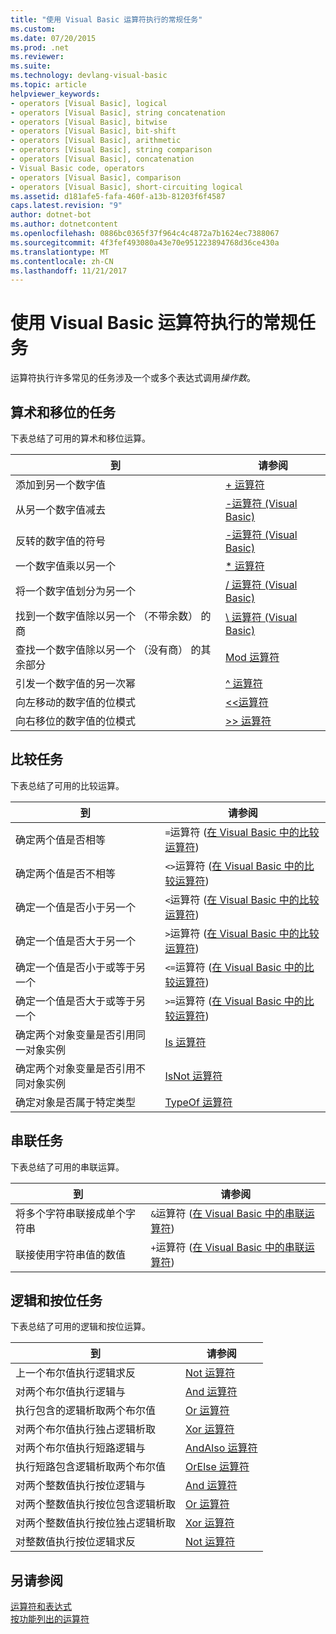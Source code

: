 ```yaml
---
title: "使用 Visual Basic 运算符执行的常规任务"
ms.custom: 
ms.date: 07/20/2015
ms.prod: .net
ms.reviewer: 
ms.suite: 
ms.technology: devlang-visual-basic
ms.topic: article
helpviewer_keywords:
- operators [Visual Basic], logical
- operators [Visual Basic], string concatenation
- operators [Visual Basic], bitwise
- operators [Visual Basic], bit-shift
- operators [Visual Basic], arithmetic
- operators [Visual Basic], string comparison
- operators [Visual Basic], concatenation
- Visual Basic code, operators
- operators [Visual Basic], comparison
- operators [Visual Basic], short-circuiting logical
ms.assetid: d181afe5-fafa-460f-a13b-81203f6f4587
caps.latest.revision: "9"
author: dotnet-bot
ms.author: dotnetcontent
ms.openlocfilehash: 0886bc0365f37f964c4c4872a7b1624ec7388067
ms.sourcegitcommit: 4f3fef493080a43e70e951223894768d36ce430a
ms.translationtype: MT
ms.contentlocale: zh-CN
ms.lasthandoff: 11/21/2017
---
```

# <a name="common-tasks-performed-with-visual-basic-operators"></a>使用 Visual Basic 运算符执行的常规任务
运算符执行许多常见的任务涉及一个或多个表达式调用*操作数*。  
  
## <a name="arithmetic-and-bit-shift-tasks"></a>算术和移位的任务  
 下表总结了可用的算术和移位运算。  
  
|到|请参阅|  
|---|---|  
|添加到另一个数字值|[+ 运算符](../../../../visual-basic/language-reference/operators/addition-operator.md)|  
|从另一个数字值减去|[-运算符 (Visual Basic)](../../../../visual-basic/language-reference/operators/subtraction-operator.md)|  
|反转的数字值的符号|[-运算符 (Visual Basic)](../../../../visual-basic/language-reference/operators/subtraction-operator.md)|  
|一个数字值乘以另一个|[* 运算符](../../../../visual-basic/language-reference/operators/multiplication-operator.md)|  
|将一个数字值划分为另一个|[/ 运算符 (Visual Basic)](../../../../visual-basic/language-reference/operators/floating-point-division-operator.md)|  
|找到一个数字值除以另一个 （不带余数） 的商|[\ 运算符 (Visual Basic)](../../../../visual-basic/language-reference/operators/integer-division-operator.md)|  
|查找一个数字值除以另一个 （没有商） 的其余部分|[Mod 运算符](../../../../visual-basic/language-reference/operators/mod-operator.md)|  
|引发一个数字值的另一次幂|[^ 运算符](../../../../visual-basic/language-reference/operators/exponentiation-operator.md)|  
|向左移动的数字值的位模式|[<\<运算符](../../../../visual-basic/language-reference/operators/left-shift-operator.md)|  
|向右移位的数字值的位模式|[>> 运算符](../../../../visual-basic/language-reference/operators/right-shift-operator.md)|  
  
## <a name="comparison-tasks"></a>比较任务  
 下表总结了可用的比较运算。  
  
|到|请参阅|  
|---|---|  
|确定两个值是否相等|`=`运算符 ([在 Visual Basic 中的比较运算符](../../../../visual-basic/programming-guide/language-features/operators-and-expressions/comparison-operators.md))|  
|确定两个值是否不相等|`<>`运算符 ([在 Visual Basic 中的比较运算符](../../../../visual-basic/programming-guide/language-features/operators-and-expressions/comparison-operators.md))|  
|确定一个值是否小于另一个|`<`运算符 ([在 Visual Basic 中的比较运算符](../../../../visual-basic/programming-guide/language-features/operators-and-expressions/comparison-operators.md))|  
|确定一个值是否大于另一个|`>`运算符 ([在 Visual Basic 中的比较运算符](../../../../visual-basic/programming-guide/language-features/operators-and-expressions/comparison-operators.md))|  
|确定一个值是否小于或等于另一个|`<=`运算符 ([在 Visual Basic 中的比较运算符](../../../../visual-basic/programming-guide/language-features/operators-and-expressions/comparison-operators.md))|  
|确定一个值是否大于或等于另一个|`>=`运算符 ([在 Visual Basic 中的比较运算符](../../../../visual-basic/programming-guide/language-features/operators-and-expressions/comparison-operators.md))|  
|确定两个对象变量是否引用同一对象实例|[Is 运算符](../../../../visual-basic/language-reference/operators/is-operator.md)|  
|确定两个对象变量是否引用不同对象实例|[IsNot 运算符](../../../../visual-basic/language-reference/operators/isnot-operator.md)|  
|确定对象是否属于特定类型|[TypeOf 运算符](../../../../visual-basic/language-reference/operators/typeof-operator.md)|  
  
## <a name="concatenation-tasks"></a>串联任务  
 下表总结了可用的串联运算。  
  
|到|请参阅|  
|---|---|  
|将多个字符串联接成单个字符串|`&`运算符 ([在 Visual Basic 中的串联运算符](../../../../visual-basic/programming-guide/language-features/operators-and-expressions/concatenation-operators.md))|  
|联接使用字符串值的数值|`+`运算符 ([在 Visual Basic 中的串联运算符](../../../../visual-basic/programming-guide/language-features/operators-and-expressions/concatenation-operators.md))|  
  
## <a name="logical-and-bitwise-tasks"></a>逻辑和按位任务  
 下表总结了可用的逻辑和按位运算。  
  
|到|请参阅|  
|---|---|  
|上一个布尔值执行逻辑求反|[Not 运算符](../../../../visual-basic/language-reference/operators/not-operator.md)|  
|对两个布尔值执行逻辑与|[And 运算符](../../../../visual-basic/language-reference/operators/and-operator.md)|  
|执行包含的逻辑析取两个布尔值|[Or 运算符](../../../../visual-basic/language-reference/operators/or-operator.md)|  
|对两个布尔值执行独占逻辑析取|[Xor 运算符](../../../../visual-basic/language-reference/operators/xor-operator.md)|  
|对两个布尔值执行短路逻辑与|[AndAlso 运算符](../../../../visual-basic/language-reference/operators/andalso-operator.md)|  
|执行短路包含逻辑析取两个布尔值|[OrElse 运算符](../../../../visual-basic/language-reference/operators/orelse-operator.md)|  
|对两个整数值执行按位逻辑与|[And 运算符](../../../../visual-basic/language-reference/operators/and-operator.md)|  
|对两个整数值执行按位包含逻辑析取|[Or 运算符](../../../../visual-basic/language-reference/operators/or-operator.md)|  
|对两个整数值执行按位独占逻辑析取|[Xor 运算符](../../../../visual-basic/language-reference/operators/xor-operator.md)|  
|对整数值执行按位逻辑求反|[Not 运算符](../../../../visual-basic/language-reference/operators/not-operator.md)|  
  
## <a name="see-also"></a>另请参阅  
 [运算符和表达式](../../../../visual-basic/programming-guide/language-features/operators-and-expressions/index.md)  
 [按功能列出的运算符](../../../../visual-basic/language-reference/operators/operators-listed-by-functionality.md)
